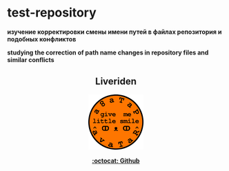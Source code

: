 # test-repository

**изучение корректировки смены имени путей в файлах репозитория и подобных конфликтов**

**studying the correction of path name changes in repository files and similar conflicts**

<div align="center">
<h2>Liveriden</h2>
<a href="https://github.com/liveriden" title="Liveriden">
<img alt="Liveriden logo - (Если Вы видите этот текст, это значит ссылка неработающая, если у Вас есть свободная минутка :) сообщите об этом  на электронную почту вставив ссылку страницы в письмо или опишите ситуацию.) (If You see this text, it means the link is broken, if You have a free minute :) let know by e-mail by inserting the page link in the letter or describe the situation.)" height="128" src="https://github.com/liveriden/lidev/raw/main/github-assets/image/smile-browser-image.png" width="128" />
</a>
</div>
<div align="center">

**[:octocat: Github](https://github.com/)**

</div>
<!-- liveridenʳ࿕☦ 2023-06-07 -->